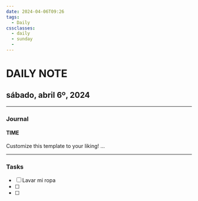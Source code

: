 ```yaml
---
date: 2024-04-06T09:26
tags:
  - Daily 
cssclasses:
  - daily
  - sunday
  - 
---
```

# DAILY NOTE
## sábado, abril 6º, 2024
***
### Journal
#### TIME
Customize this template to your liking!
...
***
### Tasks
- [ ] Lavar mi ropa
- [ ] 
- [ ] 